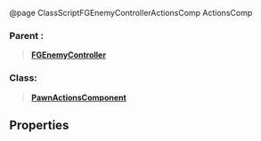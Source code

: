 @page ClassScriptFGEnemyControllerActionsComp ActionsComp
### Parent :
<b><a href="_class_script_f_g_enemy_controller.html"><blockquote>FGEnemyController</blockquote></a></b>
### Class:
<b><a href="_class_script_pawn_actions_component.html"><blockquote>PawnActionsComponent</blockquote></a></b>
## Properties
